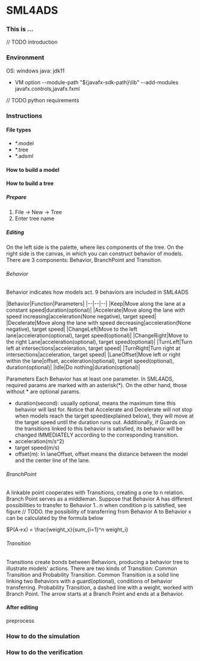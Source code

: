 # SML4ADS

### This is ...

// TODO introduction

### Environment

OS: windows java: jdk11

- VM option --module-path "${javafx-sdk-path}\lib" --add-modules javafx.controls,javafx.fxml

// TODO python requirements

### Instructions

#### File types

- *.model
- *.tree
- *.adsml

#### How to build a model

#### How to build a tree

##### Prepare

1. File -> New -> Tree
2. Enter tree name

##### Editing

On the left side is the palette, where lies components of the tree. On the right side is the canvas, in which you can
construct behavior of models. There are 3 components: Behavior, BranchPoint and Transition.

###### Behavior

Behavior indicates how models act. 9 behaviors are included in SML4ADS

|Behavior|Function|Parameters| |--|--|--| |Keep|Move along the lane at a constant speed|duration(optional)|
|Accelerate|Move along the lane with speed increasing|acceleration(None negative), target speed| |Decelerate|Move along
the lane with speed decreasing|acceleration(None negative), target speed| |ChangeLeft|Move to the left
lane|acceleration(optional), target speed(optional)| |ChangeRight|Move to the right Lane|acceleration(optional), target
speed(optional)| |TurnLeft|Turn left at intersections|acceleration, target speed| |TurnRight|Turn right at
intersections|acceleration, target speed| |LaneOffset|Move left or right within the lane|offset, acceleration(optional),
target speed(optional), duration(optional)| |Idle|Do nothing|duration(optional)|

Parameters Each Behavior has at least one parameter. In SML4ADS, required params are marked with an asterisk(*). On the
other hand, those without * are optional params.

- duration(second): usually optional, means the maximum time this behavior will last for. Notice that Accelerate and
  Decelerate will not stop when models reach the target speed(explained below), they will move at the target speed until
  the duration runs out. Additionally, if Guards on the transitions linked to this behavior is satisfied, its behavior
  will be changed IMMEDIATELY according to the corresponding transition.
- acceleration(m/s^2)
- target speed(m/s)
- offset(m): In laneOffset, offset means the distance between the model and the center line of the lane.

###### BranchPoint

A linkable point cooperates with Transitions, creating a one to n relation. Branch Point serves as a middleman. Suppose
that Behavior A has different possibilities to transfer to Behavior 1...n when condition p is satisfied, see figure //
TODO. the possibility of transferring from Behavior A to Behavior x can be calculated by the formula below

$P(A->x) = \frac{weight_x}{sum_{i=1}^n weight_i}

###### Transition

Transitions create bonds between Behaviors, producing a behavior tree to illustrate models' actions. There are two kinds
of Transition: Common Transition and Probability Transition. Common Transition is a solid line linking two Behaviors
with a guard(optional), conditions of behavior transferring. Probability Transition, a dashed line with a weight, worked
with Branch Point. The arrow starts at a Branch Point and ends at a Behavior.

#### After editing

preprocess

### How to do the simulation

### How to do the verification

